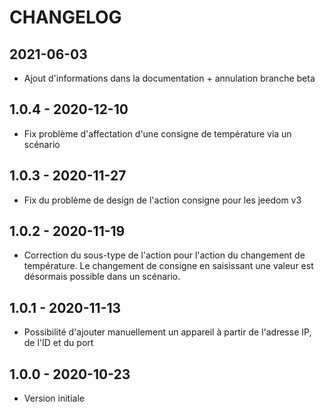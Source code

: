 # CHANGELOG

## 2021-06-03
+ Ajout d'informations dans la documentation + annulation branche beta

## 1.0.4 - 2020-12-10
+ Fix problème d'affectation d'une consigne de température via un scénario

## 1.0.3 - 2020-11-27
+ Fix du problème de design de l'action consigne pour les jeedom v3

## 1.0.2 - 2020-11-19
+ Correction du sous-type de l'action pour l'action du changement de température. Le changement de consigne en saisissant une valeur est désormais possible dans un scénario.

## 1.0.1 - 2020-11-13  
+ Possibilité d'ajouter manuellement un appareil à partir de l'adresse IP, de l'ID et du port

## 1.0.0 - 2020-10-23  
+ Version initiale